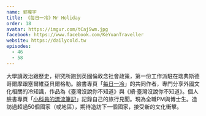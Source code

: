 ```yaml
---
name: 郭璨宇
title: 《每日一冷》Mr Holiday
order: 18
avatar: https://imgur.com/tCajSwm.jpg
facebook: https://www.facebook.com/KeYuanTraveller
website: https://dailycold.tw
episodes:
  - 46
  - 58
---
```


大學讀政治跟歷史，研究所跑到英國倫敦念社會政策，第一份工作派駐在瑞典斯德哥爾摩跟塞爾維亞貝爾格勒。臉書專頁「[每日一冷](https://www.facebook.com/Dailycold)」的共同作者，專門分享外國文化相關的冷知識，作品為《臺灣沒說你不知道》與《續‧臺灣沒說你不知道》。個人臉書專頁「[小科員的漂流筆記](https://www.facebook.com/KeYuanTraveller)」記錄自己的旅行見聞。現為全職PM與博士生。造訪過超過50個國家（或地區），期待造訪下一個國家，接受新的文化衝擊。